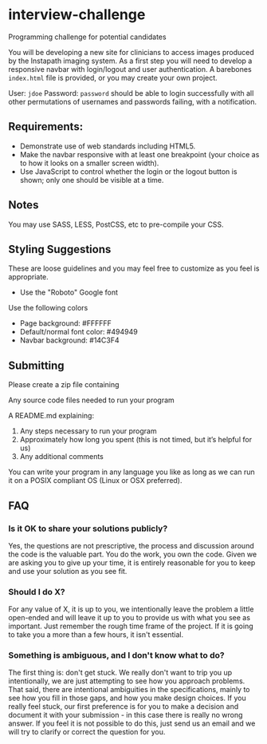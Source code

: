 # interview-challenge
Programming challenge for potential candidates

You will be developing a new site for clinicians to access images produced by the Instapath imaging system. As a first step you will need to develop a responsive navbar with login/logout and user authentication. A barebones `index.html` file is provided, or you may create your own project.

User: `jdoe` Password: `password` should be able to login successfully with all other permutations of usernames and passwords failing, with a notification. 

## Requirements:
* Demonstrate use of web standards including HTML5.
* Make the navbar responsive with at least one breakpoint (your choice as to how it looks on a smaller screen width).
* Use JavaScript to control whether the login or the logout button is shown; only one should be visible at a time.

## Notes 
You may use SASS, LESS, PostCSS, etc to pre-compile your CSS.

## Styling Suggestions
These are loose guidelines and you may feel free to customize as you feel is appropriate.

* Use the "Roboto" Google font

Use the following colors
* Page background: #FFFFFF
* Default/normal font color: #494949
* Navbar background: #14C3F4

## Submitting
Please create a zip file containing

Any source code files needed to run your program

A README.md explaining:

1) Any steps necessary to run your program
2) Approximately how long you spent (this is not timed, but it’s helpful for us)
3) Any additional comments

You can write your program in any language you like as long as we can run it on a POSIX compliant OS (Linux or OSX preferred).

## FAQ
### Is it OK to share your solutions publicly? 
Yes, the questions are not prescriptive, the process and discussion around the code is the valuable part. You do the work, you own the code. Given we are asking you to give up your time, it is entirely reasonable for you to keep and use your solution as you see fit.

### Should I do X? 
For any value of X, it is up to you, we intentionally leave the problem a little open-ended and will leave it up to you to provide us with what you see as important. Just remember the rough time frame of the project. If it is going to take you a more than a few hours, it isn't essential.

### Something is ambiguous, and I don't know what to do? 
The first thing is: don't get stuck. We really don't want to trip you up intentionally, we are just attempting to see how you approach problems. That said, there are intentional ambiguities in the specifications, mainly to see how you fill in those gaps, and how you make design choices. If you really feel stuck, our first preference is for you to make a decision and document it with your submission - in this case there is really no wrong answer. If you feel it is not possible to do this, just send us an email and we will try to clarify or correct the question for you.

